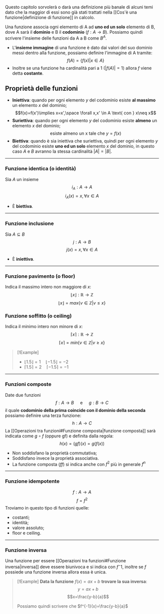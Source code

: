 Questo capitolo sorvolerà o darà una definizione più banale di alcuni temi dato che la maggior di essi sono già stati trattati nella [[Cos'è una funzione|definizione di funzione]] in calcolo.

Una funzione associa ogni elemento di A ad **uno ed un solo** elemento di B, dove A sarà il **dominio** e B il **codominio** ($f: A\to B$).
Possiamo quindi scrivere l'insieme delle funzioni da A a B come $B^A$.

- L'**insieme immagine** di una funzione è dato dai valori del suo dominio messi dentro alla funzione, possiamo definire l'immagine di A tramite:
$$f(A)=\{f(x)|x\in A\}$$
- Inoltre se una funzione ha cardinalità pari a $1$ ($|f(A)|=1$) allora $f$ viene detta **costante**.

## Proprietà delle funzioni
- **Iniettiva**: quando per ogni elemento $y$ del codominio esiste **al massimo** un elemento $x$ del dominio;
$$f(x)=f(x')\implies x=x',\space \forall x,x' \in A \text{ con } x\neq x$$
- **Suriettiva**: quando per ogni elemento $y$ del codominio esiste **almeno** un elemento $x$ del dominio;
$$\text{ esiste almeno un x tale che } y=f(x)$$
- **Biettiva**: quando è sia iniettiva che suriettiva, quindi per ogni elemento $y$ del codominio esiste **uno ed un solo** elemento $x$ del dominio, in questo caso $A$ e $B$ avranno la stessa cardinalità $|A|=|B|$.

---
### Funzione identica (o identità)
Sia $A$ un insieme
$$i_A:A\to A$$
$$i_A(x)=x,\forall x\in A$$
- È **biettiva**.

---
### Funzione inclusione
Sia $A\subseteq B$
$$j:A\to B$$
$$j(x)=x,\forall x\in A$$
- È **iniettiva**.

---
### Funzione pavimento (o floor)
Indica il massimo intero non maggiore di $x$:
$$\lfloor x\rfloor: \mathbb{R}\to \mathbb{Z}$$
$$\lfloor x\rfloor=max\{v\in \mathbb{Z}|v\leq x\}$$
### Funzione soffitto (o ceiling)
Indica il minimo intero non minore di $x$:
$$\lceil x\rceil: \mathbb{R}\to \mathbb{Z}$$
$$\lceil x\rceil=min\{v\in \mathbb{Z}|v\geq x\}$$

>[!Example]
>- $\lfloor 1.5\rfloor =1 \quad \lfloor -1.5\rfloor =-2$
>- $\lceil 1.5\rceil=2 \quad \lceil -1.5\rceil =-1$

---
### Funzioni composte
Date due funzioni
$$f:A\to B \quad \text { e } \quad g:B\to C$$
il quale **codominio della prima coincide con il dominio della seconda** possiamo definire una terza funzione:
$$h:A\to C$$
La [[Operazioni tra funzioni#Funzione composta|funzione composta]] sarà indicata come $g\circ f$ (oppure gf) e definita dalla regola:
$$h(x)=(gf)(x)=g(f(x))$$
- Non soddisfano la proprietà commutativa;
- Soddisfano invece la proprietà associativa.
- La funzione composta ($ff$) si indica anche con $f^2$ più in generale $f^n$

---
### Funzione idempotente
$$f:A\to A$$
$$f=f^2$$
Troviamo in questo tipo di funzioni quelle:
- costanti;
- identità;
- valore assoluto;
- floor e ceiling.

---
### Funzione inversa
Una funzione per essere [[Operazioni tra funzioni#Funzione inversa|inversa]] deve essere biunivoca e si indica con $f^-1$, inoltre se $f$ possiede una funzione inversa allora essa è unica.
>[!Example]
>**Data la funzione** $f(x)=ax+b$ **trovare la sua inversa**:
>$$y=ax+b$$
>$$x=\frac{y-b}{a}$$
>
>Possiamo quindi scrivere che $f^{-1}(x)=\frac{y-b}{a}$